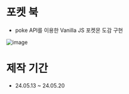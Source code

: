 # 포켓 북
- poke API를 이용한 Vanilla JS 포켓몬 도감 구현

![image](https://github.com/eonduck2/pokemon/assets/127479390/d68dabe1-fffe-4bcb-bda6-59c352e6459a)

# 제작 기간
- 24.05.13 ~ 24.05.20
